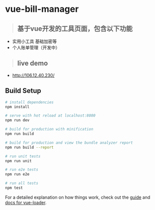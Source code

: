# vue-bill-manager

>## 基于vue开发的工具页面，包含以下功能
- 实用小工具 基础加密等
- 个人账单管理（开发中）

 >## live demo
 - http://106.12.40.230/

## Build Setup

``` bash
# install dependencies
npm install

# serve with hot reload at localhost:8080
npm run dev

# build for production with minification
npm run build

# build for production and view the bundle analyzer report
npm run build --report

# run unit tests
npm run unit

# run e2e tests
npm run e2e

# run all tests
npm test
```

For a detailed explanation on how things work, check out the [guide](http://vuejs-templates.github.io/webpack/) and [docs for vue-loader](http://vuejs.github.io/vue-loader).
